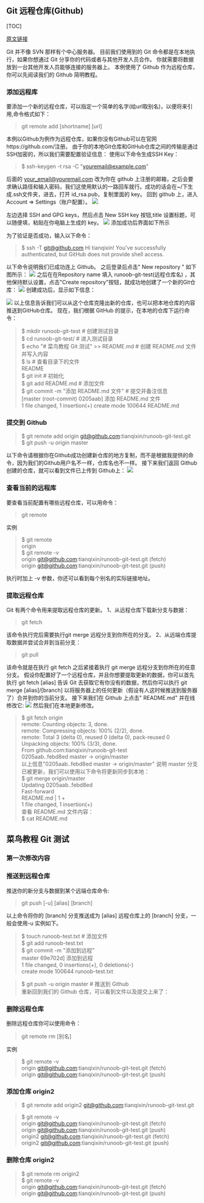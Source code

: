 ## Git 远程仓库(Github)

[TOC]

[原文链接](http://www.runoob.com/git/git-remote-repo.html)

Git 并不像 SVN 那样有个中心服务器。
目前我们使用到的 Git 命令都是在本地执行，如果你想通过 Git 分享你的代码或者与其他开发人员合作。 你就需要将数据放到一台其他开发人员能够连接的服务器上。
本例使用了 Github 作为远程仓库，你可以先阅读我们的 Github 简明教程。
### 添加远程库
要添加一个新的远程仓库，可以指定一个简单的名字(给url取别名)，以便将来引用,命令格式如下：
>git remote add [shortname] [url]

本例以Github为例作为远程仓库，如果你没有Github可以在官网https://github.com/注册。
由于你的本地Git仓库和GitHub仓库之间的传输是通过SSH加密的，所以我们需要配置验证信息：
使用以下命令生成SSH Key：
>$ ssh-keygen -t rsa -C "youremail@example.com"

后面的 your_email@youremail.com 改为你在 github 上注册的邮箱，之后会要求确认路径和输入密码，我们这使用默认的一路回车就行。成功的话会在~/下生成.ssh文件夹，进去，打开 id_rsa.pub，复制里面的 key。
回到 github 上，进入 Account => Settings（账户配置）。
![](../images/git/git-settings.png)

左边选择 SSH and GPG keys，然后点击 New SSH key 按钮,title 设置标题，可以随便填，粘贴在你电脑上生成的 key。
![](../images/git/git-sshkey.png)
添加成功后界面如下所示

为了验证是否成功，输入以下命令：
>$ ssh -T git@github.com
>Hi tianqixin! You've successfully authenticated, but GitHub does not provide shell access.

以下命令说明我们已成功连上 Github。
之后登录后点击" New repository " 如下图所示：
![](../images/git/github-repository.jpg)
之后在在Repository name 填入 runoob-git-test(远程仓库名) ，其他保持默认设置，点击"Create repository"按钮，就成功地创建了一个新的Git仓库：
![](../images/git/github-repository2.jpg)
创建成功后，显示如下信息：

![](../images/git/github-repository3.jpg)
以上信息告诉我们可以从这个仓库克隆出新的仓库，也可以把本地仓库的内容推送到GitHub仓库。
现在，我们根据 GitHub 的提示，在本地的仓库下运行命令：
>$ mkdir runoob-git-test                     # 创建测试目录  
>$ cd runoob-git-test/                       # 进入测试目录  
>$ echo "# 菜鸟教程 Git 测试" >> README.md     # 创建 README.md 文件并写入内容  
>$ ls                                       # 查看目录下的文件  
>README  
>$ git init                                  # 初始化  
>$ git add README.md                         # 添加文件  
>$ git commit -m "添加 README.md 文件"        # 提交并备注信息  
>[master (root-commit) 0205aab] 添加 README.md 文件  
> 1 file changed, 1 insertion(+)
> create mode 100644 README.md

### 提交到 Github

>$ git remote add origin git@github.com:tianqixin/runoob-git-test.git  
>$ git push -u origin master  

以下命令请根据你在Github成功创建新仓库的地方复制，而不是根据我提供的命令，因为我们的Github用户名不一样，仓库名也不一样。
接下来我们返回 Github 创建的仓库，就可以看到文件已上传到 Github上：
![](../images/git/github-project.jpg)
### 查看当前的远程库

要查看当前配置有哪些远程仓库，可以用命令：
>git remote

实例
>$ git remote  
>origin  
>$ git remote -v  
>origin	git@github.com:tianqixin/runoob-git-test.git (fetch)  
>origin	git@github.com:tianqixin/runoob-git-test.git (push)

执行时加上 -v 参数，你还可以看到每个别名的实际链接地址。
### 提取远程仓库
Git 有两个命令用来提取远程仓库的更新。
1、从远程仓库下载新分支与数据：
>git fetch

该命令执行完后需要执行git merge 远程分支到你所在的分支。
2、从远端仓库提取数据并尝试合并到当前分支：
>git pull

该命令就是在执行 git fetch 之后紧接着执行 git merge 远程分支到你所在的任意分支。
假设你配置好了一个远程仓库，并且你想要提取更新的数据，你可以首先执行 git fetch [alias] 告诉 Git 去获取它有你没有的数据，然后你可以执行 git merge [alias]/[branch] 以将服务器上的任何更新（假设有人这时候推送到服务器了）合并到你的当前分支。
接下来我们在 Github 上点击" README.md" 并在线修改它:
![](../images/git/github-modify.jpg)
然后我们在本地更新修改。
>$ git fetch origin  
>remote: Counting objects: 3, done.  
>remote: Compressing objects: 100% (2/2), done.  
>remote: Total 3 (delta 0), reused 0 (delta 0), pack-reused 0  
>Unpacking objects: 100% (3/3), done.  
>From github.com:tianqixin/runoob-git-test  
>   0205aab..febd8ed  master     -> origin/master  
>以上信息"0205aab..febd8ed master -> origin/master" 说明 master 分支已被更新，我们可以使用以下命令将更新同步到本地：  
>$ git merge origin/master  
>Updating 0205aab..febd8ed  
>Fast-forward  
> README.md | 1 +  
> 1 file changed, 1 insertion(+)  
>查看 README.md 文件内容：  
>$ cat README.md   

## 菜鸟教程 Git 测试
### 第一次修改内容

### 推送到远程仓库

推送你的新分支与数据到某个远端仓库命令:
>git push [-u] [alias] [branch]

以上命令将你的 [branch] 分支推送成为 [alias] 远程仓库上的 [branch] 分支，一般会使用-u
实例如下。
>$ touch runoob-test.txt      # 添加文件  
>$ git add runoob-test.txt   
>$ git commit -m "添加到远程"  
>master 69e702d] 添加到远程  
> 1 file changed, 0 insertions(+), 0 deletions(-)  
> create mode 100644 runoob-test.txt  


>$ git push -u origin master    # 推送到 Github  
>重新回到我们的 Github 仓库，可以看到文件以及提交上来了：  

### 删除远程仓库

删除远程仓库你可以使用命令：
>git remote rm [别名]

实例
>$ git remote -v  
>origin	git@github.com:tianqixin/runoob-git-test.git (fetch)  
>origin	git@github.com:tianqixin/runoob-git-test.git (push)  

### 添加仓库 origin2

>$ git remote add origin2 git@github.com:tianqixin/runoob-git-test.git  

>$ git remote -v  
>origin	git@github.com:tianqixin/runoob-git-test.git (fetch)  
>origin	git@github.com:tianqixin/runoob-git-test.git (push)  
>origin2	git@github.com:tianqixin/runoob-git-test.git (fetch)  
>origin2	git@github.com:tianqixin/runoob-git-test.git (push)  

### 删除仓库 origin2

>$ git remote rm origin2  
>$ git remote -v  
>origin	git@github.com:tianqixin/runoob-git-test.git (fetch)  
>origin	git@github.com:tianqixin/runoob-git-test.git (push)  